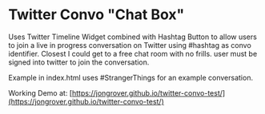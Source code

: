 # Twitter Convo "Chat Box"

Uses Twitter Timeline Widget combined with Hashtag Button to allow users to join a live in progress conversation on Twitter using #hashtag as convo identifier. Closest I could get to a free chat room with no frills. user must be signed into twitter to join the conversation.

Example in index.html uses #StrangerThings for an example conversation.

Working Demo at: [https://jongrover.github.io/twitter-convo-test/](https://jongrover.github.io/twitter-convo-test/)
